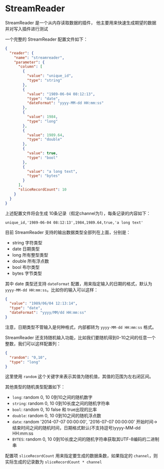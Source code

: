 # StreamReader

StreamReader 是一个从内存读取数据的插件， 他主要用来快速生成期望的数据并对写入插件进行测试

一个完整的 StreamReader 配置文件如下：

```json
{
  "reader": {
    "name": "streamreader",
    "parameter": {
      "column": [
        {
          "value": "unique_id",
          "type": "string"
        },
        {
          "value": "1989-06-04 08:12:13",
          "type": "date",
          "dateFormat": "yyyy-MM-dd HH:mm:ss"
        },
        {
          "value": 1984,
          "type": "long"
        },
        {
          "value": 1989.64,
          "type": "double"
        },
        {
          "value": true,
          "type": "bool"
        },
        {
          "value": "a long text",
          "type": "bytes"
        }
      ],
      "sliceRecordCount": 10
    }
  }
}
```

上述配置文件将会生成 10条记录（假定channel为1），每条记录的内容如下：

`unique_id,'1989-06-04 08:12:13',1984,1989.64,true,'a long text'`

目前 StreamReader 支持的输出数据类型全部列在上面，分别是：

- string 字符类型
- date 日期类型
- long 所有整型类型
- double 所有浮点数
- bool 布尔类型
- bytes 字节类型

其中 date 类型还支持 `dateFormat` 配置，用来指定输入的日期的格式，默认为 `yyyy-MM-dd HH:mm:ss`。比如你的输入可以这样：

```json
{
  "value": "1989/06/04 12:13:14",
  "type": "date",
  "dateFormat": "yyyy/MM/dd HH:mm:ss"
}
```

注意，日期类型不管输入是何种格式，内部都转为 `yyyy-MM-dd HH:mm:ss` 格式。

StreamReader 还支持随机输入功能，比如我们要随机得到0-10之间的任意一个整数，我们可以这样配置列：

```json
{
  "random": "0,10",
  "type": "long"
}
```

这里使用 `random` 这个关键字来表示其值为随机值，其值的范围为左右闭区间。

其他类型的随机类型配置如下：

- `long`: random 0, 10 0到10之间的随机数字
- `string`: random 0, 10 0到10长度之间的随机字符串
- `bool`: random 0, 10 false 和 true出现的比率
- `double`: random 0, 10 0到10之间的随机浮点数
- `date`: random '2014-07-07 00:00:00', '2016-07-07 00:00:00' 开始时间->结束时间之间的随机时间，日期格式默认(不支持逗号)yyyy-MM-dd HH:mm:ss
- `BYTES`: random 0, 10 0到10长度之间的随机字符串获取其UTF-8编码的二进制串

配置项 `sliceRecordCount` 用来指定要生成的数据条数，如果指定的 `channel`，则实际生成的记录数为 `sliceRecordCount * channel`


